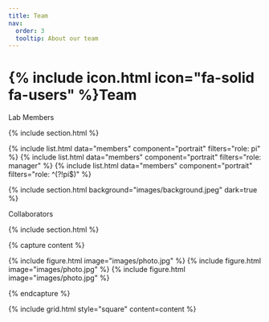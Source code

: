 ```yaml
---
title: Team
nav:
  order: 3
  tooltip: About our team
---
```


# {% include icon.html icon="fa-solid fa-users" %}Team

Lab Members

{% include section.html %}

{% include list.html data="members" component="portrait" filters="role: pi" %}
{% include list.html data="members" component="portrait" filters="role: manager" %}
{% include list.html data="members" component="portrait" filters="role: ^(?!pi$)" %}

{% include section.html background="images/background.jpeg" dark=true %}

Collaborators

{% include section.html %}

{% capture content %}

{% include figure.html image="images/photo.jpg" %}
{% include figure.html image="images/photo.jpg" %}
{% include figure.html image="images/photo.jpg" %}

{% endcapture %}

{% include grid.html style="square" content=content %}
